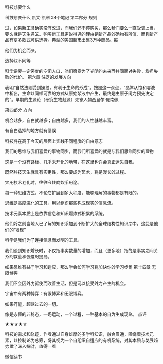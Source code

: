 科技想要什么

科技想要什么
凯文·凯利
24个笔记
第二部分 规则

过，如果新工具确实没有改进，而我们还不停购买，那么我们要么一直受骗上当，要么就是天生愚笨。购买新工具更说得通的理由是新产品的确物有所值，而且新产品有更多款式可供选择。典型的美国超市出售3万种商品。每

他们为机会而来。

选择权不同等

科学需要一定密度的空闲人口，他们愿意为了光明的未来而共同面对失败，承担失败的代价。
第六章 注定的发展方向

表明“自然法则受到操控，有利于生命的形成”。按照这一观点，“晶体从饱和溶液中析出，生命以同样可靠的方式从原始浆液中产生，最终是由原子间力预先决定的”。早期的生源论（研究生物起源）先锋人物西里尔·庞南佩

第四部分 方向

机会越多，自由就越多；自由越多，我们的人性就越丰富。

有自由选择的地方就有错误

科技将在高于今天的层面上实践不同程度的自由意志

我们的思维与我们喜爱的事物同步，而我们所喜爱的就是与我们思维同步的事物

这是一个没有路标、几乎未开化的地带，在这里也许会真正迷失自我。

既然科技天生就具有实用性，那么要成为艺术，将是漫长的过程。

实用技术老化时，往往会转向娱乐用途。

每一种思维方式，不论它扩展到多大程度，能够理解的事物都是有限的。

思维是高度进化的工具，用以组织那些构成现实的信息流。

技术元素本质上是依靠信息和知识爆炸式积累的系统。

他们将之前当地人已了解的知识添加到不断扩大的全球结构性知识库中，这就是他们的“发现”

科学是我们为了连接信息而发明的工具。

我们谈到知识增长时，不仅指事实数量的增加，而且（更多地）指的是事实之间关系的数量和强度的提高。

如果思维有益于学习和适应，那么学会如何学习将加快你的学习步伐
第十四章 无限博弈

我们不会因外力驱使而改善生活，但是可以接受外力产生的机会。

宇宙中有两种博弈：有限博弈和无限博弈。

如果可能，超越过去的一切。

像是永恒的非稳态，一场运动，一个过程，一种基本的自为生成现象。
点评

★★★★☆

科技的需求和轨迹，作者通过自身雄厚的多学科知识，融会贯通，围绕着技术元素，以控制论为总筹，将其视为一个自组织自适应的有机系统，对其本质与发展趋势做了深入探讨，值得一看

微信读书